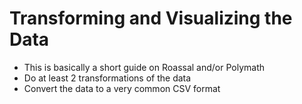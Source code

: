 # Transforming and Visualizing the Data

- This is basically a short guide on Roassal and/or Polymath
- Do at least 2 transformations of the data
- Convert the data to a very common CSV format